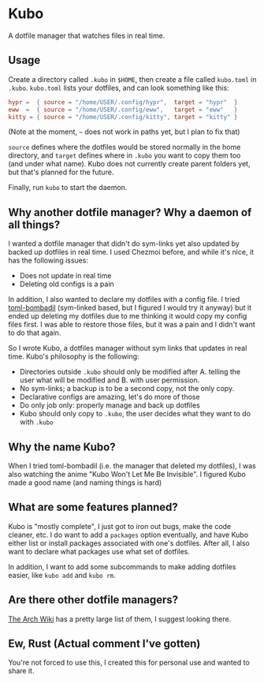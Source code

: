 # Kubo
A dotfile manager that watches files in real time.

## Usage
Create a directory called `.kubo` in `$HOME`, then create a file called `kubo.toml` in `.kubo`. `kubo.toml` lists your dotfiles, and can look something like this:
```toml
hypr =  { source = "/home/USER/.config/hypr",  target = "hypr"  }
eww  =  { source = "/home/USER/.config/eww",   target = "eww"   }
kitty = { source = "/home/USER/.config/kitty", target = "kitty" }
```
(Note at the moment, `~` does not work in paths yet, but I plan to fix that)

`source` defines where the dotfiles would be stored normally in the home directory, and `target` defines where in `.kubo` you want to copy them too (and under what name). Kubo does not currently create parent folders yet, but that's planned for the future.

Finally, run `kubo` to start the daemon.

## Why another dotfile manager? Why a daemon of all things?
I wanted a dotfile manager that didn't do sym-links yet also updated by backed up dotfiles in real time. I used Chezmoi before, and while it's nice, it has the following issues:
- Does not update in real time
- Deleting old configs is a pain

In addition, I also wanted to declare my dotfiles with a config file. I tried [toml-bombadil](https://github.com/oknozor/toml-bombadil) (sym-linked based, but I figured I would try it anyway) but it ended up deleting my dotfiles due to me thinking it would copy my config files first. I was able to restore those files, but it was a pain and I didn't want to do that again.

So I wrote Kubo, a dotfiles manager without sym links that updates in real time. Kubo's philosophy is the following:
- Directories outside `.kubo` should only be modified after A. telling the user what will be modified and B. with user permission.
- No sym-links; a backup is to be a second copy, not the only copy.
- Declarative configs are amazing, let's do more of those
- Do only job only: properly manage and back up dotfiles
- Kubo should only copy to `.kubo`, the user decides what they want to do with `.kubo`

## Why the name Kubo?
When I tried toml-bombadil (i.e. the manager that deleted my dotfiles), I was also watching the anime "Kubo Won't Let Me Be Invisible". I figured Kubo made a good name (and naming things is hard)

## What are some features planned?
Kubo is "mostly complete", I just got to iron out bugs, make the code cleaner, etc. I do want to add a `packages` option eventually, and have Kubo either list or install packages associated with one's dotfiles. After all, I also want to declare what packages use what set of dotfiles.

In addition, I want to add some subcommands to make adding dotfiles easier, like `kubo add` and `kubo rm`.

## Are there other dotfile managers?
[The Arch Wiki](https://wiki.archlinux.org/title/Dotfiles#Tools) has a pretty large list of them, I suggest looking there.

## Ew, Rust (Actual comment I've gotten)
You're not forced to use this, I created this for personal use and wanted to share it.
